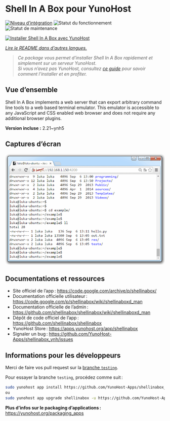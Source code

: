 <!--
Nota bene : ce README est automatiquement généré par <https://github.com/YunoHost/apps/tree/master/tools/readme_generator>
Il NE doit PAS être modifié à la main.
-->

# Shell In A Box pour YunoHost

[![Niveau d’intégration](https://dash.yunohost.org/integration/shellinabox.svg)](https://dash.yunohost.org/appci/app/shellinabox) ![Statut du fonctionnement](https://ci-apps.yunohost.org/ci/badges/shellinabox.status.svg) ![Statut de maintenance](https://ci-apps.yunohost.org/ci/badges/shellinabox.maintain.svg)

[![Installer Shell In A Box avec YunoHost](https://install-app.yunohost.org/install-with-yunohost.svg)](https://install-app.yunohost.org/?app=shellinabox)

*[Lire le README dans d'autres langues.](./ALL_README.md)*

> *Ce package vous permet d’installer Shell In A Box rapidement et simplement sur un serveur YunoHost.*  
> *Si vous n’avez pas YunoHost, consultez [ce guide](https://yunohost.org/install) pour savoir comment l’installer et en profiter.*

## Vue d’ensemble

Shell In A Box implements a web server that can export arbitrary command line tools to a web based terminal emulator. This emulator is accessible to any JavaScript and CSS enabled web browser and does not require any additional browser plugins.


**Version incluse :** 2.21~ynh5

## Captures d’écran

![Capture d’écran de Shell In A Box](./doc/screenshots/screenshot.gif)

## Documentations et ressources

- Site officiel de l’app : <https://code.google.com/archive/p/shellinabox/>
- Documentation officielle utilisateur : <https://code.google.com/p/shellinabox/wiki/shellinaboxd_man>
- Documentation officielle de l’admin : <https://github.com/shellinabox/shellinabox/wiki/shellinaboxd_man>
- Dépôt de code officiel de l’app : <https://github.com/shellinabox/shellinabox>
- YunoHost Store : <https://apps.yunohost.org/app/shellinabox>
- Signaler un bug : <https://github.com/YunoHost-Apps/shellinabox_ynh/issues>

## Informations pour les développeurs

Merci de faire vos pull request sur la [branche `testing`](https://github.com/YunoHost-Apps/shellinabox_ynh/tree/testing).

Pour essayer la branche `testing`, procédez comme suit :

```bash
sudo yunohost app install https://github.com/YunoHost-Apps/shellinabox_ynh/tree/testing --debug
ou
sudo yunohost app upgrade shellinabox -u https://github.com/YunoHost-Apps/shellinabox_ynh/tree/testing --debug
```

**Plus d’infos sur le packaging d’applications :** <https://yunohost.org/packaging_apps>
